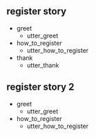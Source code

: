 ## register story
* greet
  - utter_greet
* how_to_register
  - utter_how_to_register
* thank
  - utter_thank
  
 ## register story 2
* greet
  - utter_greet
* how_to_register
  - utter_how_to_register